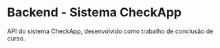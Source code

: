 # Backend - Sistema CheckApp
API do sistema CheckApp, desenvolvido como trabalho de conclusão de curso.

